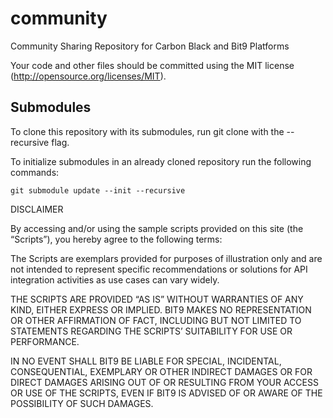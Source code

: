 # community
Community Sharing Repository for Carbon Black and Bit9 Platforms

Your code and other files should be committed using the MIT license (http://opensource.org/licenses/MIT).

## Submodules

To clone this repository with its submodules, run git clone with the --recursive flag.

To initialize submodules in an already cloned repository run the following commands:
```
git submodule update --init --recursive
```

DISCLAIMER

By accessing and/or using the sample scripts provided on this site (the “Scripts”), you hereby agree to the following terms:

The Scripts are exemplars provided for purposes of illustration only and are not intended to represent specific recommendations or solutions for API integration activities as use cases can vary widely.

THE SCRIPTS ARE PROVIDED “AS IS” WITHOUT WARRANTIES OF ANY KIND, EITHER EXPRESS OR IMPLIED.  BIT9 MAKES NO REPRESENTATION OR OTHER AFFIRMATION OF FACT, INCLUDING BUT NOT LIMITED TO STATEMENTS REGARDING THE SCRIPTS’ SUITABILITY FOR USE OR PERFORMANCE.

IN NO EVENT SHALL BIT9 BE LIABLE FOR SPECIAL, INCIDENTAL, CONSEQUENTIAL, EXEMPLARY OR OTHER INDIRECT DAMAGES OR FOR DIRECT DAMAGES ARISING OUT OF OR RESULTING FROM YOUR ACCESS OR USE OF THE SCRIPTS, EVEN IF BIT9 IS ADVISED OF OR AWARE OF THE POSSIBILITY OF SUCH DAMAGES.
